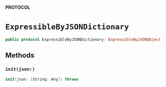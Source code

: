 **PROTOCOL**

# `ExpressibleByJSONDictionary`

```swift
public protocol ExpressibleByJSONDictionary: ExpressibleByJSONObject
```

## Methods
### `init(json:)`

```swift
init(json: [String: Any]) throws
```

